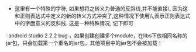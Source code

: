 - 这里有一个特殊的字符\, 如果想将之转义为普通的反斜线,并不能直接\\, 因为这和正则表达式中定义的新的转义方式冲突了,这种情况下使用\\\\,表示正则表达式中的字面意义的反斜线. 这是一种特殊情况, 记下即可

-android studio 2.2.2 bug ，如果创建创建多个module，在libs下放相同名称的jar包，只会加载第一个重名的jar包，其他项目中的jar包不会被加载！